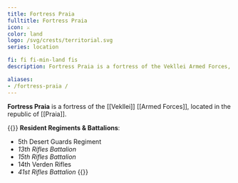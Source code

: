 ```yaml
---
title: Fortress Praia
fulltitle: Fortress Praia
icon: ⚔️
color: land
logo: /svg/crests/territorial.svg
series: location

fi: fi fi-min-land fis
description: Fortress Praia is a fortress of the Vekllei Armed Forces, located in the republic of Praia.

aliases:
- /fortress-praia /
---
```

**Fortress Praia** is a fortress of the [[Vekllei]] [[Armed Forces]], located in the republic of [[Praia]].

{{<note table>}}
**Resident Regiments & Battalions**:

* 5th Desert Guards Regiment
* *13th Rifles Battalion*
* *15th Rifles Battalion*
* 14th Verden Rifles
* *41st Rifles Battalion*
{{</note>}}